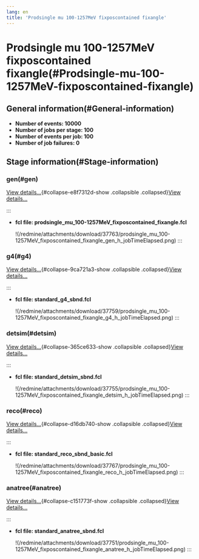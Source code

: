 ```yaml
---
lang: en
title: 'Prodsingle mu 100-1257MeV fixposcontained fixangle'
---
```




Prodsingle mu 100-1257MeV fixposcontained fixangle(#Prodsingle-mu-100-1257MeV-fixposcontained-fixangle)
========================================================================================================================



General information(#General-information) 
----------------------------------------------------------

-   **Number of events: 10000**
-   **Number of jobs per stage: 100**
-   **Number of events per job: 100**
-   **Number of job failures: 0**



Stage information(#Stage-information) 
------------------------------------------------------



### gen(#gen) 

[View details\...](#){#collapse-e8f7312d-show .collapsible
.collapsed}[View details\...](#)

::: 
-   **fcl file:
    prodsingle\_mu\_100-1257MeV\_fixposcontained\_fixangle.fcl**

    !(/redmine/attachments/download/37763/prodsingle_mu_100-1257MeV_fixposcontained_fixangle_gen_h_jobTimeElapsed.png)
:::



### g4(#g4) 

[View details\...](#){#collapse-9ca721a3-show .collapsible
.collapsed}[View details\...](#)

::: 
-   **fcl file: standard\_g4\_sbnd.fcl**

    !(/redmine/attachments/download/37759/prodsingle_mu_100-1257MeV_fixposcontained_fixangle_g4_h_jobTimeElapsed.png)
:::



### detsim(#detsim) 

[View details\...](#){#collapse-365ce633-show .collapsible
.collapsed}[View details\...](#)

::: 
-   **fcl file: standard\_detsim\_sbnd.fcl**

    !(/redmine/attachments/download/37755/prodsingle_mu_100-1257MeV_fixposcontained_fixangle_detsim_h_jobTimeElapsed.png)
:::



### reco(#reco) 

[View details\...](#){#collapse-d16db740-show .collapsible
.collapsed}[View details\...](#)

::: 
-   **fcl file: standard\_reco\_sbnd\_basic.fcl**

    !(/redmine/attachments/download/37767/prodsingle_mu_100-1257MeV_fixposcontained_fixangle_reco_h_jobTimeElapsed.png)
:::



### anatree(#anatree) 

[View details\...](#){#collapse-c151773f-show .collapsible
.collapsed}[View details\...](#)

::: 
-   **fcl file: standard\_anatree\_sbnd.fcl**

    !(/redmine/attachments/download/37751/prodsingle_mu_100-1257MeV_fixposcontained_fixangle_anatree_h_jobTimeElapsed.png)
:::
